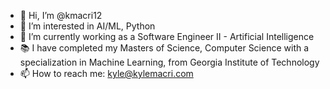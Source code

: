 - 👋 Hi, I’m @kmacri12
- 👀 I’m interested in AI/ML, Python
- 🌱 I’m currently working as a Software Engineer II - Artificial Intelligence
- 📚 I have completed my Masters of Science, Computer Science with a specialization in Machine Learning, from Georgia Institute of Technology
- 📫 How to reach me: kyle@kylemacri.com
